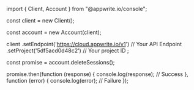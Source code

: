 import { Client, Account } from "@appwrite.io/console";

const client = new Client();

const account = new Account(client);

client
    .setEndpoint('https://cloud.appwrite.io/v1') // Your API Endpoint
    .setProject('5df5acd0d48c2') // Your project ID
;

const promise = account.deleteSessions();

promise.then(function (response) {
    console.log(response); // Success
}, function (error) {
    console.log(error); // Failure
});